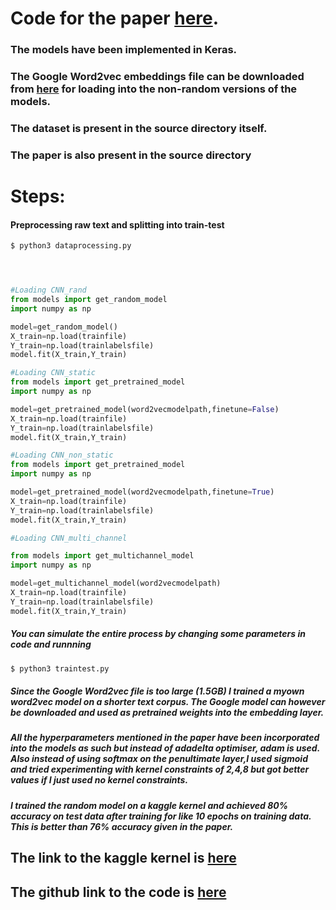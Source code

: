 # Code for the paper [here](http://www.gitxiv.com/posts/4KgE7qCM8ZmPHiju4/convolutional-neural-networks-for-sentence-classification).

### The models have been implemented in Keras.

### The Google Word2vec embeddings file can be downloaded from [here](https://code.google.com/archive/p/word2vec/) for loading into the non-random versions of the models.


### The dataset is present in the source directory itself.

### The paper is also present in the source directory


# Steps:


#### Preprocessing raw text and splitting into train-test

```bash
$ python3 dataprocessing.py
```

```python



#Loading CNN_rand
from models import get_random_model
import numpy as np

model=get_random_model()
X_train=np.load(trainfile)
Y_train=np.load(trainlabelsfile)
model.fit(X_train,Y_train)

#Loading CNN_static
from models import get_pretrained_model
import numpy as np

model=get_pretrained_model(word2vecmodelpath,finetune=False)
X_train=np.load(trainfile)
Y_train=np.load(trainlabelsfile)
model.fit(X_train,Y_train)

#Loading CNN_non_static
from models import get_pretrained_model
import numpy as np

model=get_pretrained_model(word2vecmodelpath,finetune=True)
X_train=np.load(trainfile)
Y_train=np.load(trainlabelsfile)
model.fit(X_train,Y_train)

#Loading CNN_multi_channel

from models import get_multichannel_model
import numpy as np

model=get_multichannel_model(word2vecmodelpath)
X_train=np.load(trainfile)
Y_train=np.load(trainlabelsfile)
model.fit(X_train,Y_train)
```
##### You can simulate the entire process by changing some parameters in code and runnning
```bash
$ python3 traintest.py
```
##### Since the Google Word2vec file is too large (1.5GB) I trained a myown word2vec model on a shorter text corpus. The Google model can however be downloaded and used as pretrained weights into the embedding layer.


#####  All the hyperparameters mentioned in the paper have been incorporated into the models as such but instead of adadelta optimiser, adam is used. Also instead of using softmax on the penultimate layer,I used sigmoid and tried experimenting with kernel constraints of 2,4,8 but got better values if I just used no kernel constraints.

##### I trained the random model on a kaggle kernel and achieved 80% accuracy on test data after training for like 10 epochs on training data. This is better than 76% accuracy given in the paper.

## The link to the kaggle kernel is [here](https://www.kaggle.com/harshtiku/convnets-for-sentence-classification)

## The github link to the code is [here](https://github.com/blackeagle01/Sentiment-Analysis-with-CNNs)


